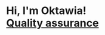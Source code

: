 <h1>Hi, I'm Oktawia! <br/><a <a href="https://www.linkedin.com/in/joshmadakor/](https://www.linkedin.com/in/oktawiaandrys/">Quality assurance</a> </a></h1>
